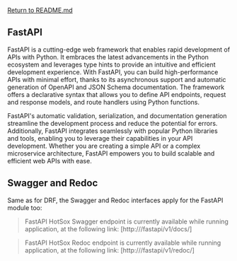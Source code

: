 [Return to README.md](../README.md)

## FastAPI

FastAPI is a cutting-edge web framework that enables rapid development of APIs with Python. It embraces the latest advancements in the Python ecosystem and leverages type hints to provide an intuitive and efficient development experience. With FastAPI, you can build high-performance APIs with minimal effort, thanks to its asynchronous support and automatic generation of OpenAPI and JSON Schema documentation. The framework offers a declarative syntax that allows you to define API endpoints, request and response models, and route handlers using Python functions.

FastAPI's automatic validation, serialization, and documentation generation streamline the development process and reduce the potential for errors. Additionally, FastAPI integrates seamlessly with popular Python libraries and tools, enabling you to leverage their capabilities in your API development. Whether you are creating a simple API or a complex microservice architecture, FastAPI empowers you to build scalable and efficient web APIs with ease.

## Swagger and Redoc

Same as for DRF, the Swagger and Redoc interfaces apply for the FastAPI module too:

> FastAPI HotSox Swagger endpoint is currently available while running application, at the following link: [http://<URL>/fastapi/v1/docs/]

> FastAPI HotSox Redoc endpoint is currently available while running application, at the following link: [http://<URL>/fastapi/v1/redoc/]
